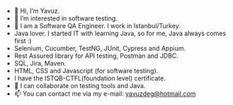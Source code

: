 - 👋 Hi, I’m Yavuz.
- 👀 I’m interested in software testing.
- 🌱 I am a Software QA Engineer. I work in Istanbul/Turkey.
- Java lover. I started IT with learning Java, so for me, Java always comes first :)
- Selenium, Cucumber, TestNG, JUnit, Cypress and Appium.
- Rest Assured library for API testing, Postman and JDBC.
- SQL, Jira, Maven.
- HTML, CSS and Javascript (for software testing).
- I have the ISTQB-CTFL(foundation level) certificate. 
- 💞️ I can collaborate on testing tools and Java.
- 📫 You can contact me via my e-mail: yavuzdeg@hotmail.com

<!---
yavuzdeg/yavuzdeg is a ✨ special ✨ repository because its `README.md` (this file) appears on your GitHub profile.
You can click the Preview link to take a look at your changes.
--->
